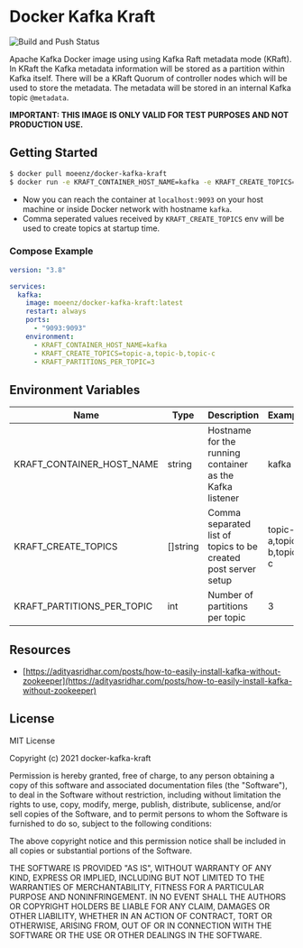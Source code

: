 # Docker Kafka Kraft

![Build and Push Status](https://github.com/moeenz/docker-kafka-kraft/actions/workflows/ci.yml/badge.svg?branch=master)

Apache Kafka Docker image using using Kafka Raft metadata mode (KRaft). In KRaft the Kafka metadata information will be stored as a partition within Kafka itself. There will be a KRaft Quorum of controller nodes which will be used to store the metadata. The metadata will be stored in an internal Kafka topic `@metadata`.

**IMPORTANT: THIS IMAGE IS ONLY VALID FOR TEST PURPOSES AND NOT PRODUCTION USE.**

## Getting Started

```bash
$ docker pull moeenz/docker-kafka-kraft
$ docker run -e KRAFT_CONTAINER_HOST_NAME=kafka -e KRAFT_CREATE_TOPICS=topic-a,topic-b,topic-c -e KRAFT_PARTITIONS_PER_TOPIC=3 moeenz/docker-kafka-kraft
```

- Now you can reach the container at `localhost:9093` on your host machine or inside Docker network with hostname `kafka`.
- Comma seperated values received by `KRAFT_CREATE_TOPICS` env will be used to create topics at startup time.

### Compose Example

```yaml
version: "3.8"

services:
  kafka:
    image: moeenz/docker-kafka-kraft:latest
    restart: always
    ports:
      - "9093:9093"
    environment:
      - KRAFT_CONTAINER_HOST_NAME=kafka
      - KRAFT_CREATE_TOPICS=topic-a,topic-b,topic-c
      - KRAFT_PARTITIONS_PER_TOPIC=3
```

## Environment Variables

| Name                       | Type     | Description                                                    | Example                 |
| -------------------------- | -------- | -------------------------------------------------------------- | ----------------------- |
| KRAFT_CONTAINER_HOST_NAME  | string   | Hostname for the running container as the Kafka listener       | kafka                   |
| KRAFT_CREATE_TOPICS        | []string | Comma separated list of topics to be created post server setup | topic-a,topic-b,topic-c |
| KRAFT_PARTITIONS_PER_TOPIC | int      | Number of partitions per topic                                 | 3                       |

## Resources

- [https://adityasridhar.com/posts/how-to-easily-install-kafka-without-zookeeper](https://adityasridhar.com/posts/how-to-easily-install-kafka-without-zookeeper)

## License

MIT License

Copyright (c) 2021 docker-kafka-kraft

Permission is hereby granted, free of charge, to any person obtaining a copy
of this software and associated documentation files (the "Software"), to deal
in the Software without restriction, including without limitation the rights
to use, copy, modify, merge, publish, distribute, sublicense, and/or sell
copies of the Software, and to permit persons to whom the Software is
furnished to do so, subject to the following conditions:

The above copyright notice and this permission notice shall be included in all
copies or substantial portions of the Software.

THE SOFTWARE IS PROVIDED "AS IS", WITHOUT WARRANTY OF ANY KIND, EXPRESS OR
IMPLIED, INCLUDING BUT NOT LIMITED TO THE WARRANTIES OF MERCHANTABILITY,
FITNESS FOR A PARTICULAR PURPOSE AND NONINFRINGEMENT. IN NO EVENT SHALL THE
AUTHORS OR COPYRIGHT HOLDERS BE LIABLE FOR ANY CLAIM, DAMAGES OR OTHER
LIABILITY, WHETHER IN AN ACTION OF CONTRACT, TORT OR OTHERWISE, ARISING FROM,
OUT OF OR IN CONNECTION WITH THE SOFTWARE OR THE USE OR OTHER DEALINGS IN THE
SOFTWARE.
